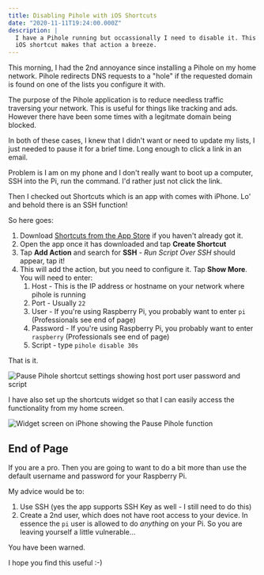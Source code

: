 ```yaml
---
title: Disabling Pihole with iOS Shortcuts
date: "2020-11-11T19:24:00.000Z"
description: |
  I have a Pihole running but occassionally I need to disable it. This handy
  iOS shortcut makes that action a breeze.
---
```


This morning, I had the 2nd annoyance since installing a Pihole on my home network.
Pihole redirects DNS requests to a "hole" if the requested domain is found on one
of the lists you configure it with.

The purpose of the Pihole application is to reduce needless traffic traversing
your network. This is useful for things like tracking and ads. However there have
been some times with a legitmate domain being blocked.

In both of these cases, I knew that I didn't want or need to update my lists, I
just needed to pause it for a brief time. Long enough to click a link in an email.

Problem is I am on my phone and I don't really want to boot up a computer, SSH
into the Pi, run the command. I'd rather just not click the link.

Then I checked out Shortcuts which is an app with comes with iPhone. Lo' and behold
there is an SSH function!

So here goes:

1. Download [Shortcuts from the App Store](https://apps.apple.com/us/app/shortcuts/id915249334) if you haven't already got it.
2. Open the app once it has downloaded and tap **Create Shortcut**
3. Tap **Add Action** and search for **SSH** - _Run Script Over SSH_ should appear, tap it!
4. This will add the action, but you need to configure it. Tap **Show More**. You will need to enter:
   1. Host - This is the IP address or hostname on your network where pihole is running
   2. Port - Usually `22`
   3. User - If you're using Raspberry Pi, you probably want to enter `pi` (Professionals see end of page)
   4. Password - If you're using Raspberry Pi, you probably want to enter `raspberry` (Professionals see end of page)
   5. Script - type `pihole disable 30s`

That is it.

![Pause Pihole shortcut settings showing host port user password and script](https://lh3.googleusercontent.com/RdwUW8n6x5M3aCbBks6BkSXFXwtOs2wD8GylPjKJSbu9lWgPaAOAfEoUOsIkuIp1uzBPCWA8cpc3zPiDQWqf6wjm5e7aFW7edKgmHYTDiBtg4m_eryMDTPNczLQ4n4kHxyasrhePuus=w400 "iPhone Screenshot of shortcut settings")

I have also set up the shortcuts widget so that I can easily access the functionality
from my home screen.

![Widget screen on iPhone showing the Pause Pihole function](https://lh3.googleusercontent.com/8duBfn-9k6Mm5CfoSjMkDnivhrPgcef9shKZkEBunqduWKilE9_MAXTpPhHlrt-7FYeNqk-LGsApELV5tzkco43-qq75KIVteXwCahMNlWC1avW4Cx77zgdpXEWQwD8aMHIK__cz1_0=w400 "iPhone widgets screen")

## End of Page

If you are a pro. Then you are going to want to do a bit more than use the default
username and password for your Raspberry Pi.

My advice would be to:

1. Use SSH (yes the app supports SSH Key as well - I still need to do this)
2. Create a 2nd user, which does not have root access to your device. In essence the `pi` user is allowed to do _anything_ on your Pi. So you are leaving yourself a little vulnerable...

You have been warned.

I hope you find this useful :-)

